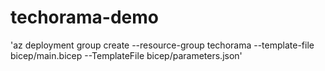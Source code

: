 # techorama-demo
'az deployment group create --resource-group techorama --template-file bicep/main.bicep --TemplateFile bicep/parameters.json'